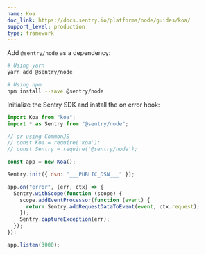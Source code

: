 ```yaml
---
name: Koa
doc_link: https://docs.sentry.io/platforms/node/guides/koa/
support_level: production
type: framework
---
```


Add `@sentry/node` as a dependency:

```bash
# Using yarn
yarn add @sentry/node

# Using npm
npm install --save @sentry/node
```

Initialize the Sentry SDK and install the on error hook:

```javascript
import Koa from "koa";
import * as Sentry from "@sentry/node";

// or using CommonJS
// const Koa = require('koa');
// const Sentry = require('@sentry/node');

const app = new Koa();

Sentry.init({ dsn: "___PUBLIC_DSN___" });

app.on("error", (err, ctx) => {
  Sentry.withScope(function (scope) {
    scope.addEventProcessor(function (event) {
      return Sentry.addRequestDataToEvent(event, ctx.request);
    });
    Sentry.captureException(err);
  });
});

app.listen(3000);
```
